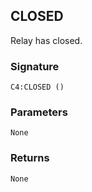 ## CLOSED

Relay has closed.


### Signature

`C4:CLOSED ()` 


### Parameters

`None`


### Returns

`None`

